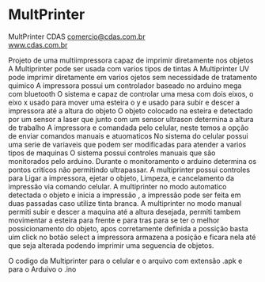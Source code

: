 # MultPrinter
MultPrinter
CDAS comercio@cdas.com.br  
www.cdas.com.br

Projeto de uma multiimpressora capaz de imprimir diretamente nos objetos
A Multiprinter pode ser usada com varios tipos de tintas
A Multiprinter UV pode imprimir diretamente em varios ojetos sem necessidade de tratamento quimico
A impressora possui um controlador baseado no arduino mega com bluetooth 
O sistema e capaz de controlar uma mesa com dois eixos, o eixo x usado para mover uma esteira 
o y e usado para subir e descer a impressora até a altura do objeto
O objeto colocado na esteira e detectado por um sensor a laser que junto com um sensor ultrason determina a altura de trabalho
A impressora e comandada pelo celular, neste temos a opção de enviar comandos manuais e atuomaticos 
No sistema do celular possui uma serie de variaveis que podem ser modificadas para atender a varios tipos de maquinas
O sistema possui controles manuais que são monitorados pelo arduino. Durante o monitoramento o arduino determina os pontos criticos não permitindo ultrapassar.
A multiprinter possui controles para Ligar a impressora, ejetar o objeto, Limpeza, e cancelamento da impressão via comando celular.
A multiprinter no modo automatico detectada o objeto e inicia a impressão , a impressão pode ser feita em duas passadas caso utilize tinta branca. A multiprinter no modo manual permiti subir e descer a maquina até a altura desejada,  permiti tambem movimentar a esteira para frente e para tras para se ter o melhor possicionamento do objeto, apos corretamente definida a possição basta uim click no botão select a impressora armazena a posição e ficara nela até que seja alterada podendo imprimir uma seguencia de objetos. 

O codigo da Multiprinter para o celular e o arquivo com extensão .apk e para o Arduivo o .ino 
